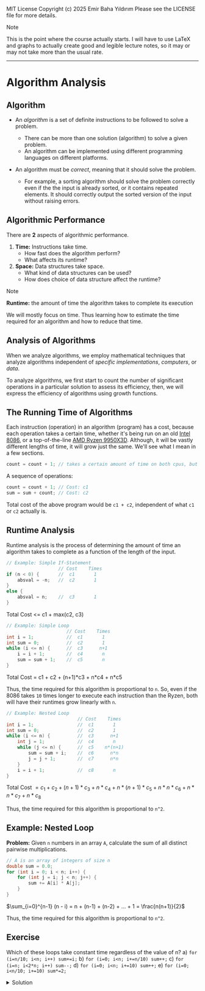MIT License
Copyright (c) 2025 Emir Baha Yıldırım
Please see the LICENSE file for more details.

> [!NOTE]
> This is the point where the course actually starts. I will have to use LaTeX
> and graphs to actually create good and legible lecture notes, so it may or may
> not take more than the usual rate.

-------------------------------------------------------------------------------

# Algorithm Analysis

## Algorithm

- An *algorithm* is a set of definite instructions to be followed to solve a
problem.
    - There can be more than one solution (algorithm) to solve a given problem.
    - An algorithm can be implemented using different programming languages on
    different platforms.

- An algorithm must be *correct*, meaning that it should solve the problem.
    - For example, a sorting algorithm should solve the problem correctly even
    if the the input is already sorted, or it contains repeated elements. It
    should correctly output the sorted version of the input without raising
    errors.

## Algorithmic Performance

There are **2** aspects of algorithmic performance.
1. **Time:** Instructions take time.
    - How fast does the algorithm perform?
    - What affects its runtime?
2. **Space:** Data structures take space.
    - What kind of data structures can be used?
    - How does choice of data structure affect the runtime?

> [!NOTE]
> **Runtime:** the amount of time the algorithm takes to complete its execution

We will mostly focus on time. Thus learning how to estimate the time required
for an algorithm and how to reduce that time.

## Analysis of Algorithms

When we analyze algorithms, we employ mathematical techniques that analyze
algorithms independent of *specific implementations*, *computers*, or *data*.

To analyze algorithms, we first start to count the number of significant
operations in a particular solution to assess its efficiency, then, we will
express the efficiency of algorithms using growth functions.

## The Running Time of Algorithms

Each instruction (operation) in an algorithm (program) has a cost, because each
operation takes a certain time, whether it's being run on an old
[Intel 8086](https://en.wikipedia.org/wiki/Intel_8086), or a top-of-the-line
[AMD Ryzen 9950X3D](https://en.wikipedia.org/wiki/AMD_Ryzen_9950X3D). Although,
it will be vastly different lengths of time, it will grow just the same. We'll
see what I mean in a few sections.
```cpp
count = count + 1; // takes a certain amount of time on both cpus, but is constant
```
A sequence of operations:
```cpp
count = count + 1; // Cost: c1
sum = sum + count; // Cost: c2
```
Total cost of the above program would be `c1 + c2`, independent of what `c1` or
`c2` actually is.

## Runtime Analysis

Runtime analysis is the process of determining the amount of time an algorithm
takes to complete as a function of the length of the input.
```cpp
// Example: Simple If-Statement
                   // Cost    Times
if (n < 0) {       //  c1       1
    absval = -n;   //  c2       1
}
else {
    absval = n;    //  c3       1
}
```
Total Cost <= c1 + max(c2, c3)

```cpp
// Example: Simple Loop
                      // Cost    Times
int i = 1;            //  c1       1
int sum = 0;          //  c2       1
while (i <= n) {      //  c3      n+1
    i = i + 1;        //  c4       n
    sum = sum + 1;    //  c5       n
}
```
Total Cost = c1 + c2 + (n+1)\*c3 + n\*c4 + n\*c5

Thus, the time required for this algorithm is proportional to `n`. So, even if
the 8086 takes `10` times longer to execute each instruction than the Ryzen,
both will have their runtimes grow linearly with `n`.

```cpp
// Example: Nested Loop
                          // Cost    Times
int i = 1;                //  c1       1
int sum = 0;              //  c2       1
while (i <= n) {          //  c3      n+1
    int j = 1;            //  c4       n
    while (j <= n) {      //  c5    n*(n+1)
        sum = sum + i;    //  c6      n*n
        j = j + 1;        //  c7      n*n
    }
    i = i + 1;            //  c8       n
}
```
Total Cost
$`= c_1 + c_2 + (n+1)*c_3 + n*c_4 + n*(n+1)*c_5 + n*n*c_6 + n*n*c_7 + n*c_8`$

Thus, the time required for this algorithm is proportional to `n^2`.

## Example: Nested Loop

**Problem:** Given `n` numbers in an array `A`, calculate the sum of all
distinct pairwise multiplications.
```cpp
// A is an array of integers of size n
double sum = 0.0;
for (int i = 0; i < n; i++) {
    for (int j = i; j < n; j++) {
        sum += A[i] * A[j];
    }
}
```
$\sum_{i=0}^{n-1} (n - i) = n + (n-1) + (n-2) + ... + 1 = \frac{n(n+1)}{2}$

Thus, the time required for this algorithm is proportional to `n^2`.

## Exercise

Which of these loops take constant time regardless of the value of n?
a) `for (i=n/10; i<n; i++) sum+=i;`
b) `for (i=0; i<n; i+=n/10) sum++;`
c) `for (i=n; i<2*n; i++) sum--;`
d) `for (i=0; i<n; i+=10) sum++;`
e) `for (i=0; i<n/10; i+=10) sum*=2;`

<details>
    <summary> Solution </summary>

Answer: **b)**

*a)* Would grow linearly with `n`, because `i` starts at `n/10` but grows by
`1` at every iteration. If `n` were 10 times bigger, the algorithm would take
10 times longer.

**b)** Would always take up to 10 steps, because `i` starts at `0`, but grows
by `n/10` at every iteration, so even if `n` was 10 times bigger, the algorithm
would still take 10 steps.

*c)* Again, would grow linearly, because `n` could be 10 times bigger and `i`
still grows by `1` at every iteration.

*d)* This option would grow linearly, too, because although we're now
incrementing `i` by `10` at every step, if `n` was 10 times bigger, it would
take us 10 times more time.

*e)* Samme thing as option d).


